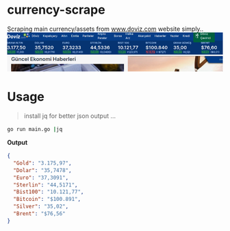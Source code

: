 # currency-scrape
Scraping main currency/assets from www.doviz.com website simply..
![image](./doviz-site-data.png)
# Usage 

>install jq for better json output ...


```sh
go run main.go |jq

```
**Output** 
```json
{
  "Gold": "3.175,97",
  "Dolar": "35,7478",
  "Euro": "37,3091",
  "Sterlin": "44,5171",
  "Bist100": "10.121,77",
  "Bitcoin": "$100.891",
  "Silver": "35,02",
  "Brent": "$76,56"
}
```
